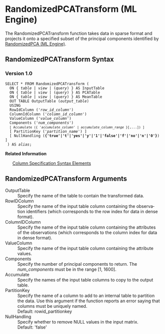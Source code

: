 <html><head></head><body><div class="nested0" aria-labelledby="ariaid-title1" topicindex="1" topicid="dhe1515618570904" id="dhe1515618570904"><h1 class="title topictitle1" id="ariaid-title1">RandomizedPCATransform (ML Engine)</h1><div class="body conbody">
<p class="p">The RandomizedPCATransform function takes data in sparse format and projects it onto a specified subset of the principal components identified by <a href="hkn1577121672146.md#tcr1515618233962">RandomizedPCA (ML Engine)</a>.</p></div><div class="topic reference nested1" aria-labelledby="ariaid-title2" topicindex="2" topicid="cve1515618572555" xml:lang="en-us" lang="en-us" id="cve1515618572555">
<h2 class="title topictitle2" id="ariaid-title2">RandomizedPCATransform Syntax</h2><div class="body refbody"><div class="section" id="cve1515618572555__section_N10011_N1000E_N10001">
<h3 class="title sectiontitle">Version 1.0</h3><pre class="pre codeblock" xml:space="preserve"><code>SELECT * FROM RandomizedPCATransform (
  <span>ON { <var class="keyword varname">table</var> | <var class="keyword varname">view</var> | (<var class="keyword varname">query</var>) }</span> AS InputTable
  <span>ON { <var class="keyword varname">table</var> | <var class="keyword varname">view</var> | (<var class="keyword varname">query</var>) }</span> AS PCATable
  <span>ON { <var class="keyword varname">table</var> | <var class="keyword varname">view</var> | (<var class="keyword varname">query</var>) }</span> AS MeanTable
  OUT TABLE OutputTable (<var class="keyword varname">output_table</var>)
  USING
  RowIdColumn ('<var class="keyword varname">row_id_column</var>')
  ColumnIdColumn ('<var class="keyword varname">column_id_column</var>')
  ValueColumn ('<var class="keyword varname">value_column</var>')
  Components ('<var class="keyword varname">num_components</var>')  
  <code class="ph codeph">[ Accumulate ({ '<var class="keyword varname">accumulate_column</var>' | <var class="keyword varname">accumulate_column_range</var> }[,...]) ]</code>
  [ PartitionKey ('<var class="keyword varname">partition_name</var>') ]
  [ NullHandling (<span><b>{'true'|'t'|'yes'|'y'|'1'|'false'|'f'|'no'|'n'|'0'}</b></span>) ]
 ) AS <var class="keyword varname">alias</var>;
</code></pre></div></div><div class="related-links"><div class="linklistheader"><p></p><b>Related Information</b></div>
<ul class="linklist linklist relinfo"><div class="linklistmember"><a href="ndv1557782188375.md">Column Specification Syntax Elements</a></div></ul></div></div><div class="topic reference nested1" aria-labelledby="ariaid-title3" topicindex="3" topicid="rly1515618571447" xml:lang="en-us" lang="en-us" id="rly1515618571447">
<h2 class="title topictitle2" id="ariaid-title3">RandomizedPCATransform Arguments</h2><div class="body refbody"><div class="section" id="rly1515618571447__section_N10011_N1000E_N10001"><dl class="dl parml"><dt class="dt pt dlterm">OutputTable</dt><dd class="dd pd">Specify the name of the table to contain the transformed data.</dd><dt class="dt pt dlterm">RowIDColumn</dt><dd class="dd pd">Specify the name of the input table column containing the observation identifiers (which corresponds to the row index for data in dense format).</dd><dt class="dt pt dlterm">ColumnIDColumn</dt><dd class="dd pd">Specify the name of the input table column containing the attributes of the observations (which corresponds to the column index for data in dense format).</dd><dt class="dt pt dlterm">ValueColumn</dt><dd class="dd pd">Specify the name of the input table column containing the attribute values.</dd><dt class="dt pt dlterm">Components</dt><dd class="dd pd">Specify the number of principal components to return. The <var class="keyword varname">num_components</var> must be in the range [1, 1600].</dd><dt class="dt pt dlterm">Accumulate</dt><dd class="dd pd">Specify the names of the input table columns to copy to the output table.</dd><dt class="dt pt dlterm">PartitionKey</dt><dd class="dd pd">Specify the name of a column to add to an internal table to partition the data. Use this argument if the function reports an error saying that columns must be uniquely named.</dd><dd class="dd pd ddexpand">Default: rowid_partitionkey</dd><dt class="dt pt dlterm">NullHandling</dt><dd class="dd pd">Specify whether to remove NULL values in the input matrix.</dd><dd class="dd pd ddexpand">Default: 'false'</dd></dl></div></div></div></div></body></html>
